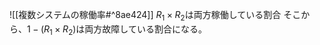 ![[複数システムの稼働率#^8ae424]]
$R_{1}\times{R_{2}}$は両方稼働している割合
そこから、$1-(R_{1}\times{R_{2}})$は両方故障している割合になる。